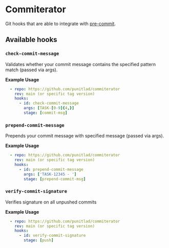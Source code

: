 # Commiterator

Git hooks that are able to integrate with [pre-commit](http://pre-commit.com).

## Available hooks

### `check-commit-message`

Validates whether your commit message contains the specified pattern match (passed via args).

**Example Usage**
```yaml
  - repo: https://github.com/punitlad/commiterator
    rev: main (or specific tag version)
    hooks:
      - id: check-commit-message
        args: [TASK-[0-9]{4,}]
        stage: [commit-msg]
```

### `prepend-commit-message`

Prepends your commit message with specified message (passed via args).

**Example Usage**
```yaml
  - repo: https://github.com/punitlad/commiterator
    rev: main (or specific tag version)
    hooks:
      - id: prepend-commit-message
        args: ['TASK-12345 - ']
        stage: [prepend-commit-msg]
```

### `verify-commit-signature`

Verifies signature on all unpushed commits

**Example Usage**
```yaml
  - repo: https://github.com/punitlad/commiterator
    rev: main (or specific tag version)
    hooks:
      - id: verify-commit-signature
        stage: [push]
```